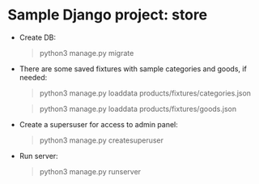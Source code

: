 # Sample Django project: store

- Create DB:
  >python3 manage.py migrate

- There are some saved fixtures with sample categories and goods, if needed:

  >python3 manage.py loaddata products/fixtures/categories.json

  >python3 manage.py loaddata products/fixtures/goods.json 

- Create a supersuser for access to admin panel:
  >python3 manage.py createsuperuser

- Run server:
  >python3 manage.py runserver
